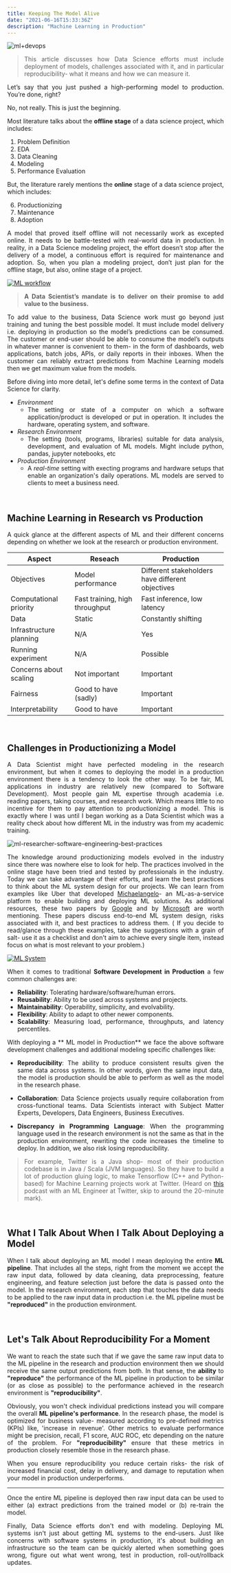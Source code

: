 ```yaml
---
title: Keeping The Model Alive
date: "2021-06-16T15:33:36Z"
description: "Machine Learning in Production"
---
```


<style>
body {
text-align: justify
}
</style>

![ml+devops](./ml+devops.png)
 > This article discusses how Data Science efforts must include deployment of models, challenges associated with it, and in particular reproducibility- what it means and how we can measure it. 

Let’s say that you just pushed a high-performing model to production. You’re done, right?

No, not really. This is just the beginning.

Most literature talks about the **offline stage** of a data science project, which includes:

1. Problem Definition  
2. EDA  
3. Data Cleaning  
4. Modeling  
5. Performance Evaluation

But, the literature rarely mentions the **online** stage of a data science project, which includes:

6. Productionizing  
7. Maintenance  
8. Adoption

A model that proved itself offline will not necessarily work as excepted online. It needs to be battle-tested with real-world data in production. In reality, in a Data Science modeling project, the effort doesn’t stop after the delivery of a model, a continuous effort is required for maintenance and adoption. So, when you plan a modeling project, don’t just plan for the offline stage, but also, online stage of a project.

<a href="https://www.microsoft.com/en-us/research/uploads/prod/2019/03/amershi-icse-2019_Software_Engineering_for_Machine_Learning.pdf" target="_blank">![ML workflow](./KTMA-MSFT.png)
</a>


> **A Data Scientist’s mandate is to deliver on their promise to add value to the business.**

To add value to the business, Data Science work must go beyond just training and tuning the best possible model. It must include model delivery i.e. deploying in production so the model’s predictions can be consumed. The customer or end-user should be able to consume the model’s outputs in whatever manner is convenient to them- in the form of dashboards, web applications, batch jobs, APIs, or daily reports in their inboxes. When the customer can reliably extract predictions from Machine Learning models then we get maximum value from the models.

Before diving into more detail, let's define some terms in the context of Data Science for clarity.

 - *Environment*
	 - The setting or state of a computer on which a software application/product is developed or put in operation. It includes the hardware, operating system, and software.
 - *Research Environment*
	 - The setting (tools, programs, libraries) suitable for data analysis, development, and evaluation of ML models. Might include python, pandas, jupyter notebooks, etc
 - *Production Environment*
	 - A *real-time* setting with execting programs and hardware setups that enable an organization's daily operations. ML models are served to clients to meet a business need.

<br>

## Machine Learning in Research vs Production

A quick glance at the different aspects of ML and their different concerns depending on whether we look at the research or production environment.

|Aspect  |Reseach  | Production |
|--|--|--|
| Objectives |Model performance  | Different stakeholders have different objectives |
| Computational priority | Fast training, high throughput | Fast inference, low latency |
|  Data | Static | Constantly shifting |
|Infrastructure planning|N/A|Yes|
|Running experiment|N/A|Possible|
|Concerns about scaling|Not important|Important|
| Fairness | Good to have (sadly) |  Important|
| Interpretability | Good to have  | Important |

<br>

## Challenges in Productionizing a Model

A Data Scientist might have perfected modeling in the research environment, but when it comes to deploying the model in a production environment there is a tendency to look the other way. To be fair, ML applications in industry are relatively new (compared to Software Development). Most people gain ML expertise through academia i.e. reading papers, taking courses, and research work. Which means little to no incentive for them to pay attention to productionizing a model. This is exactly where I was until I began working as a Data Scientist which was a reality check about how different ML in the industry was from my academic training.

![ml-researcher-software-engineering-best-practices](./ml-researcher-software-engineering-best-practices.png)

The knowledge around productionizing models evolved in the industry since there was nowhere else to look for help. The practices involved in the online stage have been tried and tested by professionals in the industry. Today we can take advantage of their efforts, and learn the best practices to think about the ML system design for our projects. We can learn from examples like Uber that developed [Michaelangelo](https://eng.uber.com/michelangelo-machine-learning-platform/)- an ML-as-a-service platform to enable building and deploying ML solutions. As additional resources, these two papers by [Google](https://papers.nips.cc/paper/2015/file/86df7dcfd896fcaf2674f757a2463eba-Paper.pdf) and by [Microsoft](https://www.microsoft.com/en-us/research/uploads/prod/2019/03/amershi-icse-2019_Software_Engineering_for_Machine_Learning.pdf) are worth mentioning. These papers discuss end-to-end ML system design, risks associated with it, and best practices to address them. ( If you decide to read/glance through these examples, take the suggestions with a grain of salt- use it as a checklist and don't aim to achieve every single item, instead focus on what is most relevant to your problem.)

<a href="https://papers.nips.cc/paper/2015/file/86df7dcfd896fcaf2674f757a2463eba-Paper.pdf" target="_blank">![ML System](./KTMA-Google.png)
</a>

When it comes to traditional **Software Development in Production** a few common challenges are:

-   **Reliability**: Tolerating hardware/software/human errors.
-   **Reusability**: Ability to be used across systems and projects.
-   **Maintainability**: Operability, simplicity, and evolvability.
-   **Flexibility**: Ability to adapt to other newer components.
-   **Scalability**: Measuring load, performance, throughputs, and latency percentiles.

With deploying a ** ML model in Production** we face the above software development challenges and additional modeling specific challenges like:

-   **Reproducibility**: The ability to produce consistent results given the same data across systems. In other words, given the same input data, the model is production should be able to perform as well as the model in the research phase.

-   **Collaboration**: Data Science projects usually require collaboration from cross-functional teams. Data Scientists interact with Subject Matter Experts, Developers, Data Engineers, Business Executives.

-   **Discrepancy in Programming Language**: When the programming language used in the research environment is not the same as that in the production environment, rewriting the code increases the timeline to deploy. In addition, we also risk losing reproducibility.

> For example, Twitter is a Java shop- most of their production codebase is in Java / Scala (JVM languages). So they have to build a lot of production gluing logic, to make Tensorflow (C++ and Python-based) for Machine Learning projects work at Twitter. (Heard on [this](https://open.spotify.com/episode/0s032RWTHT2wVPUdd7cqZM?si=4QWPRX51SEm6eZjhMSQnwA&dl_branch=1) podcast with an ML Engineer at Twitter, skip to around the 20-minute mark).

<br>

## What I Talk About When I Talk About Deploying a Model 

When I talk about deploying an ML model I mean deploying the entire **ML pipeline**. That includes all the steps, right from the moment we accept the raw input data, followed by data cleaning, data preprocessing, feature engineering, and feature selection just before the data is passed onto the model. In the research environment, each step that touches the data needs to be applied to the raw input data in production i.e. the ML pipeline must be **"reproduced"** in the production environment. 

<br>

## Let's Talk About Reproducibility For a Moment
We want to reach the state such that if we gave the same raw input data to the ML pipeline in the research and production environment then we should receive the same output predictions from both. In that sense, the **ability** to **"reproduce"** the performance of the ML pipeline in production to be similar (or as close as possible) to the performance achieved in the research environment is **"reproducibility"**.

Obviously, you won't check individual predictions instead you will compare the overall **ML pipeline's performance**. In the research phase, the model is optimized for business value- measured according to pre-defined metrics (KPIs) like, 'increase in revenue'. Other metrics to evaluate performance might be precision, recall, F1 score, AUC ROC, etc depending on the nature of the problem. For **"reproducibility"** ensure that these metrics in production closely resemble those in the research phase.

When you ensure reproducibility you reduce certain risks- the risk of increased financial cost, delay in delivery, and damage to reputation when your model in production underperforms. 

---
Once the entire ML pipeline is deployed then raw input data can be used to either 
(a) extract predictions from the trained model or 
(b) re-train the model. 

Finally, Data Science efforts don't end with modeling.
Deploying ML systems isn't just about getting ML systems to the end-users. Just like concerns with software systems in production, it's about building an infrastructure so the team can be quickly alerted when something goes wrong, figure out what went wrong, test in production, roll-out/rollback updates.

